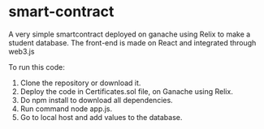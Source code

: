 # smart-contract
A very simple smartcontract deployed on ganache using Relix to make a student database.
The front-end is made on React and integrated through web3.js

To run this code:
1. Clone the repository or download it.
2. Deploy the code in Certificates.sol file, on Ganache using Relix.
3. Do npm install to download all dependencies. 
4. Run command node app.js.
5. Go to local host and add values to the database.
